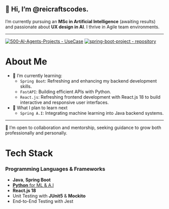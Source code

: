 ## 👋 Hi, I’m @reicraftscodes.

I’m currently pursuing an **MSc in Artificial Intelligence** (awaiting results) and passionate about **UX design in AI**. I thrive in Agile team environments.

---

[![500-AI-Agents-Projects - UseCase](https://img.shields.io/badge/machine--learning--projects-repository-2ea44f?logo=https%3A%2F%2Fstatic-00.iconduck.com%2Fassets.00%2Frobot-emoji-2048x2044-kay057lt.png&logoColor=2ea44f)](https://github.com/reicraftscodes/python-machine-learning-projects)  [![spring-boot-project - repository](https://img.shields.io/badge/spring--boot--project-repository-blue)](https://github.com/)



# About Me
- 🚀 I’m currently learning:
  - `Spring Boot`: Refreshing and enhancing my backend development skills.  
  - `FastAPI`: Building efficient APIs with Python.  
  - `React.js`: Refreshing frontend development with React.js 18 to build interactive and responsive user interfaces.
- 🎯 What I plan to learn next
  - `Spring A.I`: Integrating machine learning into Java backend systems.  
---

👯 I’m open to collaboration and mentorship, seeking guidance to grow both professionally and personally.

# Tech Stack

### Programming Languages & Frameworks
- **Java**, **Spring Boot**  
- [**Python** for ML & A.I](https://github.com/reicraftscodes/python-machine-learning-projects)
- **React.js 18**  
- Unit Testing with **JUnit5** & **Mockito**  
- End-to-End Testing with Jest



